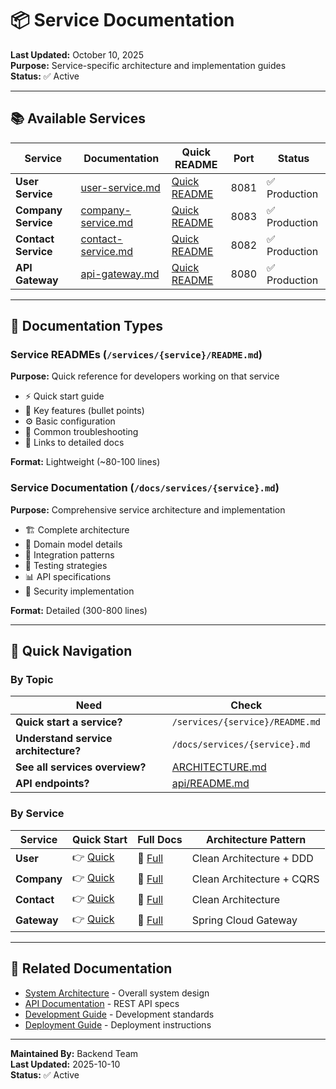 # 📦 Service Documentation

**Last Updated:** October 10, 2025  
**Purpose:** Service-specific architecture and implementation guides  
**Status:** ✅ Active

---

## 📚 Available Services

| Service             | Documentation                              | Quick README                                             | Port | Status        |
| ------------------- | ------------------------------------------ | -------------------------------------------------------- | ---- | ------------- |
| **User Service**    | [user-service.md](./user-service.md)       | [Quick README](../../services/user-service/README.md)    | 8081 | ✅ Production |
| **Company Service** | [company-service.md](./company-service.md) | [Quick README](../../services/company-service/README.md) | 8083 | ✅ Production |
| **Contact Service** | [contact-service.md](./contact-service.md) | [Quick README](../../services/contact-service/README.md) | 8082 | ✅ Production |
| **API Gateway**     | [api-gateway.md](./api-gateway.md)         | [Quick README](../../services/api-gateway/README.md)     | 8080 | ✅ Production |

---

## 🎯 Documentation Types

### Service READMEs (`/services/{service}/README.md`)

**Purpose:** Quick reference for developers working on that service

- ⚡ Quick start guide
- 🔑 Key features (bullet points)
- ⚙️ Basic configuration
- 🐛 Common troubleshooting
- 📖 Links to detailed docs

**Format:** Lightweight (~80-100 lines)

### Service Documentation (`/docs/services/{service}.md`)

**Purpose:** Comprehensive service architecture and implementation

- 🏗️ Complete architecture
- 📐 Domain model details
- 🔄 Integration patterns
- 🧪 Testing strategies
- 📊 API specifications
- 🔐 Security implementation

**Format:** Detailed (300-800 lines)

---

## 📖 Quick Navigation

### By Topic

| Need                                 | Check                                 |
| ------------------------------------ | ------------------------------------- |
| **Quick start a service?**           | `/services/{service}/README.md`       |
| **Understand service architecture?** | `/docs/services/{service}.md`         |
| **See all services overview?**       | [ARCHITECTURE.md](../ARCHITECTURE.md) |
| **API endpoints?**                   | [api/README.md](../api/README.md)     |

### By Service

| Service     | Quick Start                                          | Full Docs                       | Architecture Pattern      |
| ----------- | ---------------------------------------------------- | ------------------------------- | ------------------------- |
| **User**    | 👉 [Quick](../../services/user-service/README.md)    | 📖 [Full](./user-service.md)    | Clean Architecture + DDD  |
| **Company** | 👉 [Quick](../../services/company-service/README.md) | 📖 [Full](./company-service.md) | Clean Architecture + CQRS |
| **Contact** | 👉 [Quick](../../services/contact-service/README.md) | 📖 [Full](./contact-service.md) | Clean Architecture        |
| **Gateway** | 👉 [Quick](../../services/api-gateway/README.md)     | 📖 [Full](./api-gateway.md)     | Spring Cloud Gateway      |

---

## 🔗 Related Documentation

- [System Architecture](../ARCHITECTURE.md) - Overall system design
- [API Documentation](../api/README.md) - REST API specs
- [Development Guide](../development/README.md) - Development standards
- [Deployment Guide](../deployment/README.md) - Deployment instructions

---

**Maintained By:** Backend Team  
**Last Updated:** 2025-10-10  
**Status:** ✅ Active
